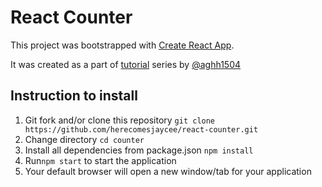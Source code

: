 # React Counter

This project was bootstrapped with [Create React App](https://github.com/facebookincubator/create-react-app).

It was created as a part of [tutorial](https://medium.com/@aghh1504/2-increment-and-decrease-number-onclick-react-5767b765103c) series by [@aghh1504](github.com/aghh1504)


## Instruction to install
1) Git fork and/or clone this repository `git clone https://github.com/herecomesjaycee/react-counter.git`
2) Change directory `cd counter`
3) Install all dependencies from package.json `npm install`
4) Run`npm start` to start the application
5) Your default browser will open a new window/tab for your application 


